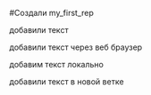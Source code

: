 #Создали  my_first_rep

добавили текст

добавили текст через веб браузер



добавим текст локально

добавили текст в новой ветке 
